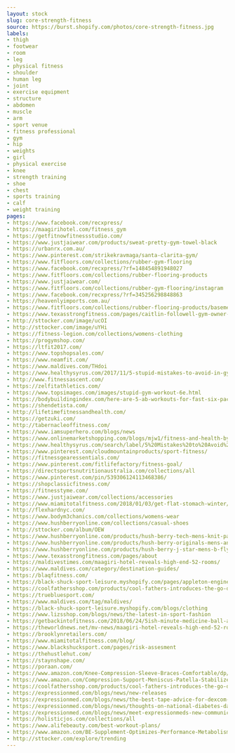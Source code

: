 ```yaml
---
layout: stock
slug: core-strength-fitness
source: https://burst.shopify.com/photos/core-strength-fitness.jpg
labels:
- thigh
- footwear
- room
- leg
- physical fitness
- shoulder
- human leg
- joint
- exercise equipment
- structure
- abdomen
- muscle
- arm
- sport venue
- fitness professional
- gym
- hip
- weights
- girl
- physical exercise
- knee
- strength training
- shoe
- chest
- sports training
- calf
- weight training
pages:
- https://www.facebook.com/recxpress/
- https://maagirihotel.com/fitness_gym
- https://getfitnowfitnessstudio.com/
- https://www.justjaiwear.com/products/sweat-pretty-gym-towel-black
- https://urbanrx.com.au/
- https://www.pinterest.com/strikekravmaga/santa-clarita-gym/
- https://www.fitfloors.com/collections/rubber-gym-flooring
- https://www.facebook.com/recxpress/?rf=148454891948027
- https://www.fitfloors.com/collections/rubber-flooring-products
- https://www.justjaiwear.com/
- https://www.fitfloors.com/collections/rubber-gym-flooring/instagram
- https://www.facebook.com/recxpress/?rf=345256298848863
- https://heavenlyimports.com.au/
- https://www.fitfloors.com/collections/rubber-flooring-products/basement-flooring
- https://www.texasstrongfitness.com/pages/caitlin-followell-gym-owner-personal-trainer-and-yoga-instructor
- http://sttocker.com/image/ucOI
- http://sttocker.com/image/uYHi
- https://fitness-legion.com/collections/womens-clothing
- https://progymshop.com/
- https://ltfit2017.com/
- https://www.topshopsales.com/
- https://www.neamfit.com/
- https://www.maldives.com/THdoi
- https://www.healthysyrus.com/2017/11/5-stupid-mistakes-to-avoid-in-gym.html
- http://www.fitnessascent.com/
- https://zelfitathletics.com/
- https://www.topsimages.com/images/stupid-gym-workout-6e.html
- https://bodybuildingindex.com/here-are-5-ab-workouts-for-fast-six-pack-abs/
- https://shendetista.com/
- http://lifetimefitnessandhealth.com/
- https://getzuki.com/
- http://tabernacleoffitness.com/
- https://www.iamsuperhero.com/blogs/news
- https://www.onlinemarketshopping.com/blogs/mjw1/fitness-and-health-by-lyndsie
- https://www.healthysyrus.com/search/label/5%20Mistakes%20to%20Avoid%20in%20the%20Gym
- https://www.pinterest.com/cloudmountainproducts/sport-fitness/
- https://fitnessgearessentials.com/
- https://www.pinterest.com/fitlifefactory/fitness-goal/
- https://directsportsnutritionaustralia.com/collections/all
- https://www.pinterest.com/pin/539306124113468386/
- https://shopclassicfitness.com/
- https://fitnesstyme.com/
- https://www.justjaiwear.com/collections/accessories
- https://www.miamitotalfitness.com/2018/01/03/get-flat-stomach-winter/
- http://flexhardnyc.com/
- https://www.bodym3chanics.com/collections/womens-wear
- https://www.hushberryonline.com/collections/casual-shoes
- http://sttocker.com/album/OEW
- https://www.hushberryonline.com/products/hush-berry-tech-mens-knit-pattern-sports-running-shoes-mib-black
- https://www.hushberryonline.com/products/hush-berry-originals-mens-ankle-sneakers-boots-high-top-fashion-sneakers-platform-casual-walking-shoes
- https://www.hushberryonline.com/products/hush-berry-j-star-mens-b-fly-dna-series-basketball-running-cricket-casual-shoe
- https://www.texasstrongfitness.com/pages/about
- https://maldivestimes.com/maagiri-hotel-reveals-high-end-52-rooms/
- https://www.maldives.com/category/destination-guides/
- https://blaqfitness.com/
- https://black-shuck-sport-leisure.myshopify.com/pages/appleton-engineering
- https://coolfathersshop.com/products/cool-fathers-introduces-the-go-double-fitness-tracker-iii
- https://truebluesport.com/
- https://www.maldives.com/tag/maldives/
- https://black-shuck-sport-leisure.myshopify.com/blogs/clothing
- https://www.lizsshop.com/blogs/news/the-latest-in-sport-fashion
- https://getbackintofitness.com/2018/06/24/5ish-minute-medicine-ball-abs/
- https://theworldnews.net/mv-news/maagiri-hotel-reveals-high-end-52-rooms
- https://brooklynretailers.com/
- https://www.miamitotalfitness.com/blog/
- https://www.blackshucksport.com/pages/risk-assesment
- https://thehustlehut.com/
- https://staynshape.com/
- https://poraan.com/
- https://www.amazon.com/Knee-Compression-Sleeve-Braces-Comfortable/dp/B07FQJ4433
- https://www.amazon.com/Compression-Support-Meniscus-Patella-Stabilizer/dp/B07FQDGLCB
- https://coolfathersshop.com/products/cool-fathers-introduces-the-go-double-fitness-tracker-ii
- https://expressionmed.com/blogs/news/new-releases
- https://expressionmed.com/blogs/news/the-best-tape-advice-for-dexcom-users
- https://expressionmed.com/blogs/news/thoughts-on-national-diabetes-day-from-a-person-without-diabetes
- https://expressionmed.com/blogs/news/meet-expressionmeds-new-communications-intern-alexa-burmester
- https://holisticjos.com/collections/all
- https://www.alifebeauty.com/best-workout-plans/
- https://www.amazon.com/BE-Supplement-Optimizes-Performance-Metabolism/dp/B01M19NBJR
- http://sttocker.com/explore/trending
---
```


